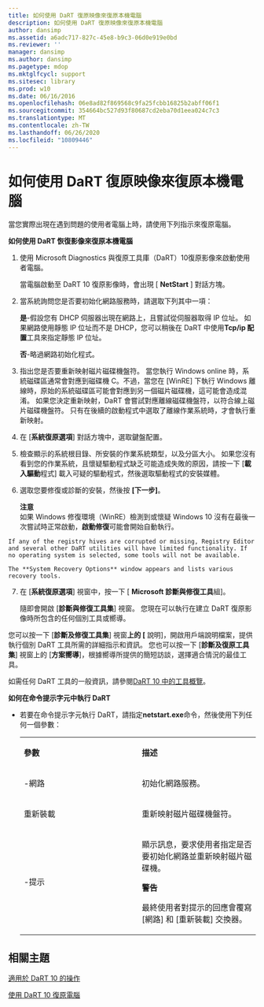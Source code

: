```yaml
---
title: 如何使用 DaRT 復原映像來復原本機電腦
description: 如何使用 DaRT 復原映像來復原本機電腦
author: dansimp
ms.assetid: a6adc717-827c-45e8-b9c3-06d0e919e0bd
ms.reviewer: ''
manager: dansimp
ms.author: dansimp
ms.pagetype: mdop
ms.mktglfcycl: support
ms.sitesec: library
ms.prod: w10
ms.date: 06/16/2016
ms.openlocfilehash: 06e8ad82f869568c9fa25fcbb16825b2abff06f1
ms.sourcegitcommit: 354664bc527d93f80687cd2eba70d1eea024c7c3
ms.translationtype: MT
ms.contentlocale: zh-TW
ms.lasthandoff: 06/26/2020
ms.locfileid: "10809446"
---
```

# 如何使用 DaRT 復原映像來復原本機電腦


當您實際出現在遇到問題的使用者電腦上時，請使用下列指示來復原電腦。

**如何使用 DaRT 恢復影像來復原本機電腦**

1.  使用 Microsoft Diagnostics 與復原工具庫（DaRT）10復原影像來啟動使用者電腦。

    當電腦啟動至 DaRT 10 復原影像時，會出現 [ **NetStart** ] 對話方塊。

2.  當系統詢問您是否要初始化網路服務時，請選取下列其中一項：

    **是**-假設您有 DHCP 伺服器出現在網路上，且嘗試從伺服器取得 IP 位址。 如果網路使用靜態 IP 位址而不是 DHCP，您可以稍後在 DaRT 中使用**Tcp/ip 配置**工具來指定靜態 IP 位址。

    **否**-略過網路初始化程式。

3.  指出您是否要重新映射磁片磁碟機盤符。 當您執行 Windows online 時，系統磁碟區通常會對應到磁碟機 C。不過，當您在 [WinRE] 下執行 Windows 離線時，原始的系統磁碟區可能會對應到另一個磁片磁碟機，這可能會造成混淆。 如果您決定重新映射，DaRT 會嘗試對應離線磁碟機盤符，以符合線上磁片磁碟機盤符。 只有在後續的啟動程式中選取了離線作業系統時，才會執行重新映射。

4.  在 [**系統復原選項**] 對話方塊中，選取鍵盤配置。

5.  檢查顯示的系統根目錄、所安裝的作業系統類型，以及分區大小。 如果您沒有看到您的作業系統，且懷疑驅動程式缺乏可能造成失敗的原因，請按一下 [**載入驅動**程式] 載入可疑的驅動程式，然後選取驅動程式的安裝媒體。

6.  選取您要修復或診斷的安裝，然後按 **[下一步]**。

    **注意**  
    如果 Windows 修復環境（WinRE）檢測到或懷疑 Windows 10 沒有在最後一次嘗試時正常啟動，**啟動修復**可能會開始自動執行。



~~~
If any of the registry hives are corrupted or missing, Registry Editor and several other DaRT utilities will have limited functionality. If no operating system is selected, some tools will not be available.

The **System Recovery Options** window appears and lists various recovery tools.
~~~

7. 在 [**系統復原選項**] 視窗中，按一下 [ **Microsoft 診斷與修復工具**組]。

   隨即會開啟 [**診斷與修復工具集**] 視窗。 您現在可以執行在建立 DaRT 復原影像時所包含的任何個別工具或嚮導。

您可以按一下 [**診斷及修復工具集**] 視窗**上的 [** 說明]，開啟用戶端說明檔案，提供執行個別 DaRT 工具所需的詳細指示和資訊。 您也可以按一下 [**診斷及復原工具集**] 視窗上的 [**方案嚮導**]，根據嚮導所提供的簡短訪談，選擇適合情況的最佳工具。

如需任何 DaRT 工具的一般資訊，請參閱[DaRT 10 中的工具概覽](overview-of-the-tools-in-dart-10.md)。

**如何在命令提示字元中執行 DaRT**

- 若要在命令提示字元執行 DaRT，請指定**netstart.exe**命令，然後使用下列任何一個參數：

  <table>
  <colgroup>
  <col width="50%" />
  <col width="50%" />
  </colgroup>
  <tbody>
  <tr class="odd">
  <td align="left"><p><strong>參數</strong></p></td>
  <td align="left"><p><strong>描述</strong></p></td>
  </tr>
  <tr class="even">
  <td align="left"><p>-網路</p></td>
  <td align="left"><p>初始化網路服務。</p></td>
  </tr>
  <tr class="odd">
  <td align="left"><p>重新裝載</p></td>
  <td align="left"><p>重新映射磁片磁碟機盤符。</p></td>
  </tr>
  <tr class="even">
  <td align="left"><p>-提示</p></td>
  <td align="left"><p>顯示訊息，要求使用者指定是否要初始化網路並重新映射磁片磁碟機。</p>
  <div class="alert">
  <strong>警告</strong><br/><p>最終使用者對提示的回應會覆寫 [網路] 和 [重新裝載] 交換器。</p>
  </div>
  <div>

  </div></td>
  </tr>
  </tbody>
  </table>



## 相關主題


[適用於 DaRT 10 的操作](operations-for-dart-10.md)

[使用 DaRT 10 復原電腦](recovering-computers-using-dart-10.md)









